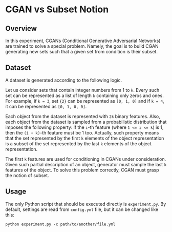 # CGAN vs Subset Notion

## Overview

In this experiment, CGANs (Conditional Generative Adversarial Networks) are trained to solve a special problem. Namely, the goal is to build CGAN generating new sets such that a given set from condition is their subset.

## Dataset

A dataset is generated according to the following logic.

Let us consider sets that contain integer numbers from 1 to `k`. Every such set can be represented as a list of length `k` containing only zeros and ones. For example, if `k = 3`, set `{2}` can be represented as `[0, 1, 0]` and if `k = 4`, it can be represented as `[0, 1, 0, 0]`.

Each object from the dataset is represented with `2k` binary features. Also, each object from the dataset is sampled from a probabilistic distribution that imposes the following property: if the `i`-th feature (where `1 <= i <= k`) is 1, then the `(i + k)`-th feature must be 1 too. Actually, such property means that the set represented by the first `k` elements of the object representation is a subset of the set represented by the last `k` elements of the object representation.

The first `k` features are used for conditioning in CGANs under consideration. Given such partial description of an object, generator must sample the last `k` features of the object. To solve this problem correctly, CGAN must grasp the notion of subset.

## Usage

The only Python script that should be executed directly is `experiment.py`. By default, settings are read from `config.yml` file, but it can be changed like this:
```
python experiment.py -c path/to/another/file.yml
```
